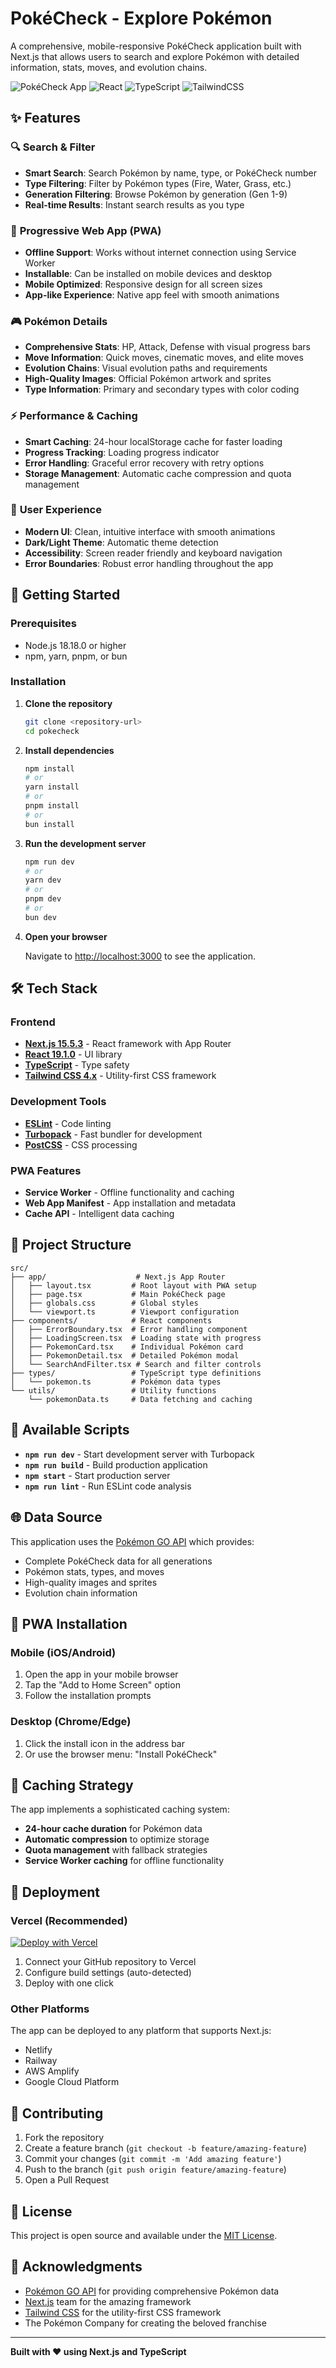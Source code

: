 # PokéCheck - Explore Pokémon

A comprehensive, mobile-responsive PokéCheck application built with Next.js that allows users to search and explore Pokémon with detailed information, stats, moves, and evolution chains.

![PokéCheck App](https://img.shields.io/badge/Next.js-15.5.3-black?style=for-the-badge&logo=next.js)
![React](https://img.shields.io/badge/React-19.1.0-blue?style=for-the-badge&logo=react)
![TypeScript](https://img.shields.io/badge/TypeScript-5.x-blue?style=for-the-badge&logo=typescript)
![TailwindCSS](https://img.shields.io/badge/TailwindCSS-4.x-38B2AC?style=for-the-badge&logo=tailwind-css)

## ✨ Features

### 🔍 **Search & Filter**

- **Smart Search**: Search Pokémon by name, type, or PokéCheck number
- **Type Filtering**: Filter by Pokémon types (Fire, Water, Grass, etc.)
- **Generation Filtering**: Browse Pokémon by generation (Gen 1-9)
- **Real-time Results**: Instant search results as you type

### 📱 **Progressive Web App (PWA)**

- **Offline Support**: Works without internet connection using Service Worker
- **Installable**: Can be installed on mobile devices and desktop
- **Mobile Optimized**: Responsive design for all screen sizes
- **App-like Experience**: Native app feel with smooth animations

### 🎮 **Pokémon Details**

- **Comprehensive Stats**: HP, Attack, Defense with visual progress bars
- **Move Information**: Quick moves, cinematic moves, and elite moves
- **Evolution Chains**: Visual evolution paths and requirements
- **High-Quality Images**: Official Pokémon artwork and sprites
- **Type Information**: Primary and secondary types with color coding

### ⚡ **Performance & Caching**

- **Smart Caching**: 24-hour localStorage cache for faster loading
- **Progress Tracking**: Loading progress indicator
- **Error Handling**: Graceful error recovery with retry options
- **Storage Management**: Automatic cache compression and quota management

### 🎨 **User Experience**

- **Modern UI**: Clean, intuitive interface with smooth animations
- **Dark/Light Theme**: Automatic theme detection
- **Accessibility**: Screen reader friendly and keyboard navigation
- **Error Boundaries**: Robust error handling throughout the app

## 🚀 Getting Started

### Prerequisites

- Node.js 18.18.0 or higher
- npm, yarn, pnpm, or bun

### Installation

1. **Clone the repository**

   ```bash
   git clone <repository-url>
   cd pokecheck
   ```

2. **Install dependencies**

   ```bash
   npm install
   # or
   yarn install
   # or
   pnpm install
   # or
   bun install
   ```

3. **Run the development server**

   ```bash
   npm run dev
   # or
   yarn dev
   # or
   pnpm dev
   # or
   bun dev
   ```

4. **Open your browser**

   Navigate to [http://localhost:3000](http://localhost:3000) to see the application.

## 🛠️ Tech Stack

### **Frontend**

- **[Next.js 15.5.3](https://nextjs.org/)** - React framework with App Router
- **[React 19.1.0](https://reactjs.org/)** - UI library
- **[TypeScript](https://www.typescriptlang.org/)** - Type safety
- **[Tailwind CSS 4.x](https://tailwindcss.com/)** - Utility-first CSS framework

### **Development Tools**

- **[ESLint](https://eslint.org/)** - Code linting
- **[Turbopack](https://turbo.build/pack)** - Fast bundler for development
- **[PostCSS](https://postcss.org/)** - CSS processing

### **PWA Features**

- **Service Worker** - Offline functionality and caching
- **Web App Manifest** - App installation and metadata
- **Cache API** - Intelligent data caching

## 📁 Project Structure

```
src/
├── app/                    # Next.js App Router
│   ├── layout.tsx         # Root layout with PWA setup
│   ├── page.tsx           # Main PokéCheck page
│   ├── globals.css        # Global styles
│   └── viewport.ts        # Viewport configuration
├── components/            # React components
│   ├── ErrorBoundary.tsx  # Error handling component
│   ├── LoadingScreen.tsx  # Loading state with progress
│   ├── PokemonCard.tsx    # Individual Pokémon card
│   ├── PokemonDetail.tsx  # Detailed Pokémon modal
│   └── SearchAndFilter.tsx # Search and filter controls
├── types/                 # TypeScript type definitions
│   └── pokemon.ts         # Pokémon data types
└── utils/                 # Utility functions
    └── pokemonData.ts     # Data fetching and caching
```

## 🔧 Available Scripts

- **`npm run dev`** - Start development server with Turbopack
- **`npm run build`** - Build production application
- **`npm start`** - Start production server
- **`npm run lint`** - Run ESLint code analysis

## 🌐 Data Source

This application uses the [Pokémon GO API](https://pokemon-go-api.github.io/pokemon-go-api/) which provides:

- Complete PokéCheck data for all generations
- Pokémon stats, types, and moves
- High-quality images and sprites
- Evolution chain information

## 📱 PWA Installation

### **Mobile (iOS/Android)**

1. Open the app in your mobile browser
2. Tap the "Add to Home Screen" option
3. Follow the installation prompts

### **Desktop (Chrome/Edge)**

1. Click the install icon in the address bar
2. Or use the browser menu: "Install PokéCheck"

## 🔄 Caching Strategy

The app implements a sophisticated caching system:

- **24-hour cache duration** for Pokémon data
- **Automatic compression** to optimize storage
- **Quota management** with fallback strategies
- **Service Worker caching** for offline functionality

## 🚀 Deployment

### **Vercel (Recommended)**

[![Deploy with Vercel](https://vercel.com/button)](https://vercel.com/new/clone?repository-url=https://github.com/your-username/pokecheck)

1. Connect your GitHub repository to Vercel
2. Configure build settings (auto-detected)
3. Deploy with one click

### **Other Platforms**

The app can be deployed to any platform that supports Next.js:

- Netlify
- Railway
- AWS Amplify
- Google Cloud Platform

## 🤝 Contributing

1. Fork the repository
2. Create a feature branch (`git checkout -b feature/amazing-feature`)
3. Commit your changes (`git commit -m 'Add amazing feature'`)
4. Push to the branch (`git push origin feature/amazing-feature`)
5. Open a Pull Request

## 📄 License

This project is open source and available under the [MIT License](LICENSE).

## 🙏 Acknowledgments

- [Pokémon GO API](https://pokemon-go-api.github.io/pokemon-go-api/) for providing comprehensive Pokémon data
- [Next.js](https://nextjs.org/) team for the amazing framework
- [Tailwind CSS](https://tailwindcss.com/) for the utility-first CSS framework
- The Pokémon Company for creating the beloved franchise

---

**Built with ❤️ using Next.js and TypeScript**
